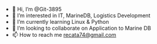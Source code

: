 - 👋 Hi, I’m @Git-3895
- 👀 I’m interested in IT, MarineDB, Logistics Development
- 🌱 I’m currently learning Linux & Python
- 💞️ I’m looking to collaborate on Application to Marine DB
- 📫 How to reach me recata74@gmail.com

<!---
Git-3895/Git-3895 is a ✨ special ✨ repository because its `README.md` (this file) appears on your GitHub profile.
You can click the Preview link to take a look at your changes.
--->
